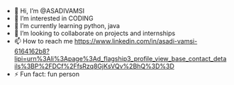 - 👋 Hi, I’m @ASADIVAMSI
- 👀 I’m interested in CODING
- 🌱 I’m currently learning python, java
- 💞️ I’m looking to collaborate on projects and internships
- 📫 How to reach me https://www.linkedin.com/in/asadi-vamsi-6164162b8?lipi=urn%3Ali%3Apage%3Ad_flagship3_profile_view_base_contact_details%3BP%2FDCf%2FfsRzq8GjKsVQv%2BhQ%3D%3D
- ⚡ Fun fact: fun person
<!---
ASADIVAMSI/ASADIVAMSI is a ✨ special ✨ repository because its `README.md` (this file) appears on your GitHub profile.
You can click the Preview link to take a look at your changes.
--->
